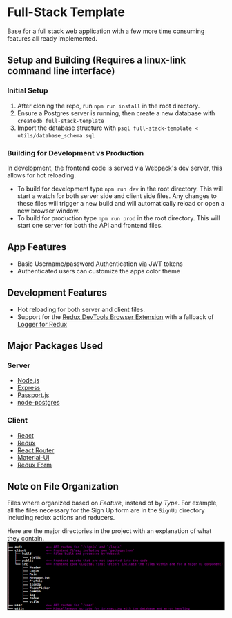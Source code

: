 # Full-Stack Template

Base for a full stack web application with a few more time consuming features all ready implemented.

## Setup and Building (Requires a linux-link command line interface)

### Initial Setup

1. After cloning the repo, run `npm run install` in the root directory.
2. Ensure a Postgres server is running, then create a new database with `createdb full-stack-template`
3. Import the database structure with `psql full-stack-template < utils/database_schema.sql`

### Building for Development vs Production

In development, the frontend code is served via Webpack's dev server, this allows for hot reloading.

- To build for development type `npm run dev` in the root directory. This will start a watch for both server side and client side files. Any changes to these files will trigger a new build and will automatically reload or open a new browser window.
- To build for production type `npm run prod` in the root directory. This will start one server for both the API and frontend files.

## App Features

- Basic Username/password Authentication via JWT tokens
- Authenticated users can customize the apps color theme

## Development Features

- Hot reloading for both server and client files.
- Support for the [Redux DevTools Browser Extension](https://github.com/zalmoxisus/redux-devtools-extension) with a fallback of [Logger for Redux](https://github.com/evgenyrodionov/redux-logger)

## Major Packages Used

### Server

- [Node.js](https://nodejs.org/en/)
- [Express](https://expressjs.com/)
- [Passport.js](http://www.passportjs.org/)
- [node-postgres](https://github.com/brianc/node-postgres)

### Client

- [React](https://reactjs.org/)
- [Redux](https://redux.js.org/)
- [React Router](https://github.com/ReactTraining/react-router)
- [Material-UI](https://material-ui.com/)
- [Redux Form](https://redux-form.com/7.4.2/)

## Note on File Organization

Files where organized based on _Feature_, instead of by _Type_. For example, all the files necessary for the Sign Up form are in the `SignUp` directory including redux actions and reducers.

Here are the major directories in the project with an explanation of what they contain.
![file structure](full-stack-template.png)
